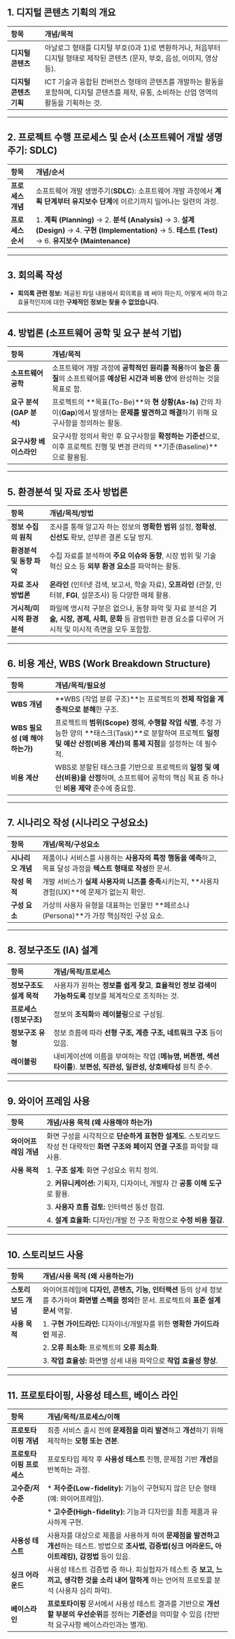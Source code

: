 ## 1. 디지털 콘텐츠 기획의 개요

| 항목 | 개념/목적 |
| :--- | :--- |
| **디지털 콘텐츠** | 아날로그 형태를 디지털 부호(0과 1)로 변환하거나, 처음부터 디지털 형태로 제작된 콘텐츠 (문자, 부호, 음성, 이미지, 영상 등). |
| **디지털 콘텐츠 기획** | ICT 기술과 융합된 컨버전스 형태의 콘텐츠를 개발하는 활동을 포함하며, 디지털 콘텐츠를 제작, 유통, 소비하는 산업 영역의 활동을 기획하는 것. |

---
## 2. 프로젝트 수행 프로세스 및 순서 (소프트웨어 개발 생명주기: SDLC)

| 항목 | 개념/순서 |
| :--- | :--- |
| **프로세스 개념** | 소프트웨어 개발 생명주기(**SDLC**): 소프트웨어 개발 과정에서 **계획 단계부터 유지보수 단계**에 이르기까지 일어나는 일련의 과정. |
| **프로세스 순서** | 1. **계획 (Planning)** → 2. **분석 (Analysis)** → 3. **설계 (Design)** → 4. **구현 (Implementation)** → 5. **테스트 (Test)** → 6. **유지보수 (Maintenance)** |

---
## 3. 회의록 작성

* **회의록 관련 정보:** 제공된 파일 내용에서 회의록을 왜 써야 하는지, 어떻게 써야 하고 효율적인지에 대한 **구체적인 정보는 찾을 수 없었습니다.**

---
## 4. 방법론 (소프트웨어 공학 및 요구 분석 기법)

| 항목 | 개념/목적 |
| :--- | :--- |
| **소프트웨어 공학** | 소프트웨어 개발 과정에 **공학적인 원리를 적용**하여 **높은 품질**의 소프트웨어를 **예상된 시간과 비용 안**에 완성하는 것을 목표로 함. |
| **요구 분석 (GAP 분석)** | 프로젝트의 **목표(To-Be)**와 **현 상황(As-Is)** 간의 차이(**Gap**)에서 발생하는 **문제를 발견하고 해결**하기 위해 요구사항을 정의하는 활동. |
| **요구사항 베이스라인** | 요구사항 정의서 확인 후 요구사항을 **확정하는 기준선**으로, 이후 프로젝트 진행 및 변경 관리의 **기준(Baseline)**으로 활용됨. |

---
## 5. 환경분석 및 자료 조사 방법론

| 항목 | 개념/목적/방법 |
| :--- | :--- |
| **정보 수집의 원칙** | 조사를 통해 알고자 하는 정보의 **명확한 범위** 설정, **정확성**, **신선도** 확보, 섣부른 결론 도달 방지. |
| **환경분석 및 동향 파악** | 수집 자료를 분석하여 **주요 이슈와 동향**, 시장 범위 및 기술 혁신 요소 등 **외부 환경 요소**를 파악하는 활동. |
| **자료 조사 방법론** | **온라인** (인터넷 검색, 보고서, 학술 자료), **오프라인** (관찰, 인터뷰, **FGI**, 설문조사) 등 다양한 매체 활용. |
| **거시적/미시적 환경분석** | 파일에 명시적 구분은 없으나, 동향 파악 및 자료 분석은 **기술, 시장, 경제, 사회, 문화** 등 광범위한 환경 요소를 다루어 거시적 및 미시적 측면을 모두 포함함. |

---
## 6. 비용 계산, WBS (Work Breakdown Structure)

| 항목 | 개념/목적/필요성 |
| :--- | :--- |
| **WBS 개념** | **WBS (작업 분류 구조)**는 프로젝트의 **전체 작업을 계층적으로 분해**한 구조. |
| **WBS 필요성 (왜 해야 하는가)** | 프로젝트의 **범위(Scope) 정의**, **수행할 작업 식별**, 추정 가능한 양의 **태스크(Task)**로 분할하여 프로젝트 **일정 및 예산 산정(비용 계산)의 통제 지점**을 설정하는 데 필수적. |
| **비용 계산** | WBS로 분할된 태스크를 기반으로 프로젝트의 **일정 및 예산(비용)을 산정**하며, 소프트웨어 공학의 핵심 목표 중 하나인 **비용 제약** 준수에 중요함. |

---
## 7. 시나리오 작성 (시나리오 구성요소)

| 항목 | 개념/목적/구성요소 |
| :--- | :--- |
| **시나리오 개념** | 제품이나 서비스를 사용하는 **사용자의 특정 행동을 예측**하고, 목표 달성 과정을 **텍스트 형태로 작성**한 문서. |
| **작성 목적** | 개발 서비스가 **실제 사용자의 니즈를 충족**시키는지, **사용자 경험(UX)**에 문제가 없는지 확인. |
| **구성 요소** | 가상의 사용자 유형을 대표하는 인물인 **페르소나(Persona)**가 가장 핵심적인 구성 요소. |

---
## 8. 정보구조도 (IA) 설계

| 항목 | 개념/목적/프로세스 |
| :--- | :--- |
| **정보구조도 설계 목적** | 사용자가 원하는 **정보를 쉽게 찾고**, **효율적인 정보 검색이 가능하도록** 정보를 체계적으로 조직하는 것. |
| **프로세스 (정보구조)** | 정보의 **조직화**와 **레이블링**으로 구성됨. |
| **정보구조 유형** | 정보 흐름에 따라 **선형 구조, 계층 구조, 네트워크 구조** 등이 있음. |
| **레이블링** | 내비게이션에 이름을 부여하는 작업 (**메뉴명, 버튼명, 섹션 타이틀**). **보편성, 직관성, 일관성, 상호배타성** 원칙 준수. |

---
## 9. 와이어 프레임 사용

| 항목 | 개념/사용 목적 (왜 사용해야 하는가) |
| :--- | :--- |
| **와이어프레임 개념** | 화면 구성을 시각적으로 **단순하게 표현한 설계도**. 스토리보드 작성 전 대략적인 **화면 구조와 페이지 연결 구조**를 파악할 때 사용. |
| **사용 목적** | 1. **구조 설계:** 화면 구성요소 위치 정의. |
| | 2. **커뮤니케이션:** 기획자, 디자이너, 개발자 간 **공통 이해 도구**로 활용. |
| | 3. **사용자 흐름 검토:** 인터랙션 동선 점검. |
| | 4. **설계 효율화:** 디자인/개발 전 구조 확정으로 **수정 비용 절감**. |

---
## 10. 스토리보드 사용

| 항목 | 개념/사용 목적 (왜 사용하는가) |
| :--- | :--- |
| **스토리보드 개념** | 와이어프레임에 **디자인, 콘텐츠, 기능, 인터랙션** 등의 상세 정보를 추가하여 **화면별 스펙을 정의**한 문서. 프로젝트의 **표준 설계 문서** 역할. |
| **사용 목적** | 1. **구현 가이드라인:** 디자이너/개발자를 위한 **명확한 가이드라인** 제공. |
| | 2. **오류 최소화:** 프로젝트의 **오류 최소화**. |
| | 3. **작업 효율성:** 화면별 상세 내용 파악으로 **작업 효율성 향상**. |

---
## 11. 프로토타이핑, 사용성 테스트, 베이스 라인

| 항목 | 개념/목적/프로세스/이해 |
| :--- | :--- |
| **프로토타이핑 개념** | 최종 서비스 출시 전에 **문제점을 미리 발견**하고 **개선**하기 위해 제작하는 **모형 또는 견본**. |
| **프로토타이핑 프로세스** | 프로토타입 제작 후 **사용성 테스트** 진행, 문제점 기반 **개선**을 반복하는 과정. |
| **고수준/저수준** | * **저수준(Low-fidelity):** 기능이 구현되지 않은 단순 형태 (예: 와이어프레임). |
| | * **고수준(High-fidelity):** 기능과 디자인을 최종 제품과 유사하게 구현. |
| **사용성 테스트** | 사용자를 대상으로 제품을 사용하게 하여 **문제점을 발견하고 개선**하는 테스트. 방법으로 **조사법, 검증법(싱크 어라운드, 아이트레킹), 감정법** 등이 있음. |
| **싱크 어라운드** | 사용성 테스트 검증법 중 하나. 피실험자가 테스트 중 **보고, 느끼고, 생각한 것을 소리 내어 말하게** 하는 언어적 프로토콜 분석 (사용자 심리 파악). |
| **베이스라인** | **프로토타이핑** 문서에서 사용성 테스트 결과를 기반으로 **개선할 부분의 우선순위**를 정하는 **기준선**을 의미할 수 있음 (전반적 요구사항 베이스라인과는 별개). |
